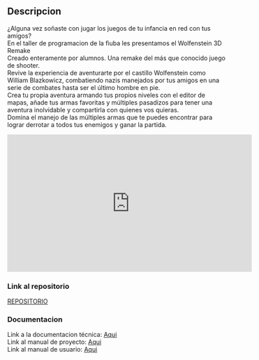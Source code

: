 ## Descripcion

¿Alguna vez soñaste con jugar los juegos de tu infancia en red con tus amigos? <br/>
En el taller de programacion de la fiuba les presentamos el  Wolfenstein 3D Remake <br/>
Creado enteramente por alumnos. Una remake del más que conocido juego de shooter. <br/>
Revive la experiencia de aventurarte por el castillo Wolfenstein como William Blazkowicz, combatiendo nazis manejados por tus amigos en una serie de combates hasta ser el último hombre en pie. <br/>
Crea tu propia aventura armando tus propios niveles con el editor de mapas, añade tus armas favoritas y múltiples pasadizos para tener una aventura inolvidable y compartirla con quienes vos quieras. <br/>
Domina el manejo de las múltiples armas que te puedes encontrar para lograr derrotar a todos tus enemigos y ganar la partida.

<iframe width="560" height="315" src="https://www.youtube.com/embed/qZ-HH_SZ9NI" frameborder="0" allow="autoplay; encrypted-media" allowfullscreen></iframe>

### Link al repositorio
<p><a href="https://github.com/ramaMont/taller-tp-grupal">REPOSITORIO</a></p>

### Documentacion
Link a la documentacion técnica: <a href="https://github.com/andi-carretero/test_page/raw/main/documentacion/Documentacion_Tecnica.pdf" target="_blank">Aqui</a> <br/>
Link al manual de proyecto: <a href="https://github.com/andi-carretero/test_page/raw/main/documentacion/Manual_de_Proyecto.pdf" target="_blank">Aqui</a> <br/>
Link al manual de usuario: <a href="https://github.com/andi-carretero/test_page/raw/main/documentacion/Manual_de_usuario.pdf" target="_blank">Aqui</a> <br/>
